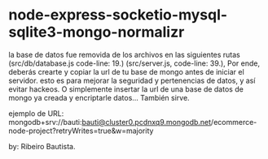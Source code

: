 # node-express-socketio-mysql-sqlite3-mongo-normalizr

la base de datos fue removida de los archivos en las siguientes rutas (src/db/database.js code-line: 19.) (src/server.js, code-line: 39.), Por ende, deberás crearte y copiar la url de tu base de mongo antes de iniciar el servidor. esto es para mejorar la seguridad y pertenencias de datos, y así evitar hackeos. O simplemente insertar la url de una base de datos de mongo ya creada y encriptarle datos... También sirve.

ejemplo de URL: mongodb+srv://bauti:bauti@cluster0.pcdnxq9.mongodb.net/ecommerce-node-project?retryWrites=true&w=majority

by: Ribeiro Bautista. 